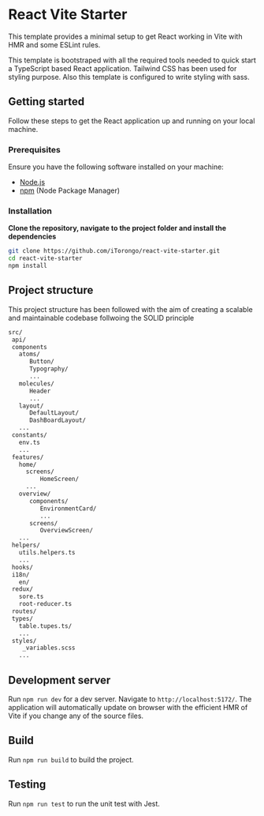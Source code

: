 # React Vite Starter

This template provides a minimal setup to get React working in Vite with HMR and some ESLint rules.

This template is bootstraped with all the required tools needed to quick start a TypeScript based React application. Tailwind CSS has been used for styling purpose. Also this template is configured to write styling with sass.

## Getting started

Follow these steps to get the React application up and running on your local machine.

### Prerequisites

Ensure you have the following software installed on your machine:

- [Node.js](https://nodejs.org/)
- [npm](https://www.npmjs.com/) (Node Package Manager)

### Installation

**Clone the repository, navigate to the project folder and install the dependencies**

```bash
git clone https://github.com/iTorongo/react-vite-starter.git
cd react-vite-starter
npm install
```

## Project structure

This project structure has been followed with the aim of creating a scalable and maintainable codebase follwoing the SOLID principle

```bash
src/
 api/
 components
   atoms/
      Button/
      Typography/
      ...
   molecules/
      Header
      ...
   layout/
      DefaultLayout/
      DashBoardLayout/
   ...
 constants/
   env.ts
   ...
 features/
   home/
     screens/
         HomeScreen/
     ...
   overview/
      components/
         EnvironmentCard/
         ...
      screens/
         OverviewScreen/
   ...
 helpers/
   utils.helpers.ts
   ...
 hooks/
 i18n/
   en/
 redux/
   sore.ts
   root-reducer.ts
 routes/
 types/
   table.tupes.ts/
   ...
 styles/
    _variables.scss
   ...
```

## Development server

Run `npm run dev` for a dev server. Navigate to `http://localhost:5172/`. The application will automatically update on browser with the efficient HMR of Vite if you change any of the source files.

## Build

Run `npm run build` to build the project.

## Testing

Run `npm run test` to run the unit test with Jest.
